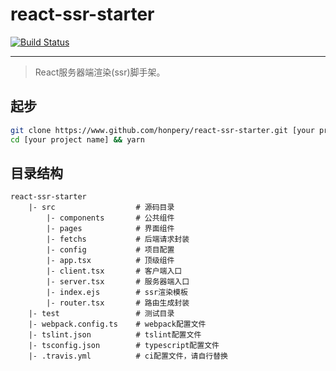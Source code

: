 # react-ssr-starter
[![Build Status](https://travis-ci.org/honpery/react-ssr-starter.svg?branch=master)](https://travis-ci.org/honpery/react-ssr-starter)

----

> React服务器端渲染(ssr)脚手架。

## 起步
```bash
git clone https://www.github.com/honpery/react-ssr-starter.git [your project name]
cd [your project name] && yarn
```

## 目录结构
```
react-ssr-starter
    |- src                  # 源码目录
        |- components       # 公共组件
        |- pages            # 界面组件
        |- fetchs           # 后端请求封装
        |- config           # 项目配置
        |- app.tsx          # 顶级组件
        |- client.tsx       # 客户端入口
        |- server.tsx       # 服务器端入口
        |- index.ejs        # ssr渲染模板
        |- router.tsx       # 路由生成封装
    |- test                 # 测试目录
    |- webpack.config.ts    # webpack配置文件
    |- tslint.json          # tslint配置文件
    |- tsconfig.json        # typescript配置文件
    |- .travis.yml          # ci配置文件，请自行替换
```